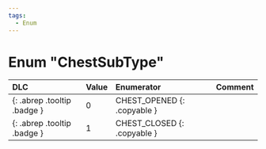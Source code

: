 ```yaml
---
tags:
  - Enum
---
```

# Enum "ChestSubType"
|DLC|Value|Enumerator|Comment|
|:--|:--|:--|:--|
|[ ](#){: .abrep .tooltip .badge }|0 |CHEST_OPENED {: .copyable } |  |
|[ ](#){: .abrep .tooltip .badge }|1 |CHEST_CLOSED {: .copyable } |  |